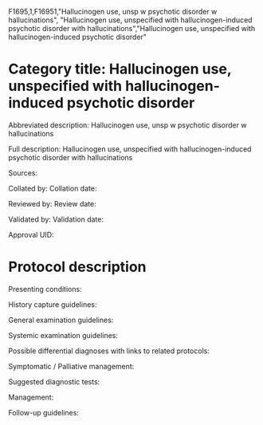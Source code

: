 F1695,1,F16951,"Hallucinogen use, unsp w psychotic disorder w hallucinations", "Hallucinogen use, unspecified with hallucinogen-induced psychotic disorder with hallucinations","Hallucinogen use, unspecified with hallucinogen-induced psychotic disorder"
# Category title: Hallucinogen use, unspecified with hallucinogen-induced psychotic disorder

Abbreviated description: Hallucinogen use, unsp w psychotic disorder w hallucinations

Full description: Hallucinogen use, unspecified with hallucinogen-induced psychotic disorder with hallucinations

Sources:

Collated by:
Collation date:

Reviewed by:
Review date:

Validated by:
Validation date:

Approval UID:

# Protocol description

Presenting conditions:

History capture guidelines:

General examination guidelines:

Systemic examination guidelines:

Possible differential diagnoses with links to related protocols:

Symptomatic / Palliative management:

Suggested diagnostic tests:

Management:

Follow-up guidelines:
